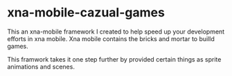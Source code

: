 # xna-mobile-cazual-games
This an xna-mobile framework I created to help speed up your development efforts in xna mobile.  Xna mobile contains the bricks and mortar to builld games.

This framwork takes it one step further by provided certain things as sprite animations and scenes.
